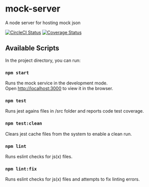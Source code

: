 # mock-server
A node server for hosting mock json

[![CircleCI Status](https://circleci.com/gh/hegedus-adam/mock-server.svg?style=shield)](https://app.circleci.com/pipelines/github/hegedus-adam/mock-server?branch=master)
[![Coverage Status](https://coveralls.io/repos/github/hegedus-adam/mock-server/badge.svg?branch=master)](https://coveralls.io/github/hegedus-adam/mock-server?branch=master)

## Available Scripts

In the project directory, you can run:

### `npm start`

Runs the mock service in the development mode.<br>
Open [http://localhost:3000](http://localhost:3000) to view it in the browser.

### `npm test`

Runs jest agains files in /src folder and reports code test coverage.

### `npm test:clean`

Clears jest cache files from the system to enable a clean run.

### `npm lint`

Runs eslint checks for js(x) files.

### `npm lint:fix`

Runs eslint checks for js(x) files and attempts to fix linting errors.